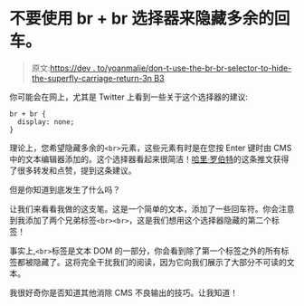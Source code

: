 # 不要使用 br + br 选择器来隐藏多余的回车。

> 原文:[https://dev . to/yoanmalie/don-t-use-the-br-br-selector-to-hide-the-superfly-carriage-return-3n B3](https://dev.to/yoanmalie/don-t-use-the-br-br-selector-to-hide-the-superfluous-carriage-return-3nb3)

你可能会在网上，尤其是 Twitter 上看到一些关于这个选择器的建议:

```
br + br {
  display: none;
} 
```

理论上，您希望隐藏多余的`<br>`元素，这些元素有时是在您按 Enter 键时由 CMS 中的文本编辑器添加的。这个选择器看起来很简洁！[哈里·罗伯特](https://twitter.com/csswizardry/status/1170835532584235008)的这条推文获得了很多转发和点赞，提到这条建议。

但是你知道到底发生了什么吗？

让我们来看看我做的这支笔。这是一个简单的文本，添加了一些回车符。你会注意到我添加了两个兄弟标签`<br><br>`，这是我们想用这个选择器隐藏的第二个标签！

事实上,`<br>`标签是文本 DOM 的一部分，你会看到除了第一个标签之外的所有标签都被隐藏了。这将完全干扰我们的阅读，因为它向我们展示了大部分不可读的文本。

我很好奇你是否知道其他消除 CMS 不良输出的技巧。让我知道！